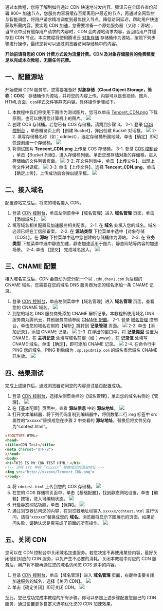 通过本教程，您将了解到如何通过 CDN 快速地分发内容。腾讯云在全国各省份部署 800+ 加速节点，您服务内容将缓存至距离用户最近的节点，再通过全网监控与智能调度，将用户请求精准调度到最优接入节点，降低访问延迟，帮助用户快速获取所需内容。要实现 CDN 加速，您需要准备一个原始服务器（又称：源站），当节点中没有缓存用户请求的内容时，CDN 会向源站请求内容，返回给用户并缓存到 CDN 节点。本次教程将使用腾讯云 [对象存储](https://www.qcloud.com/product/cos) 存储桶作为源站，按照下列步骤进行操作，最终您将可以通过浏览器访问存储桶中的内容。

**开始前请将您的 CDN 计费方式设为流量计费。CDN 及对象存储服务的免费额度足以完成本次教程，无需任何花费。**

## 一、配置源站
开始使用 CDN 服务前，您需要准备好 **对象存储（Cloud Object Storage，简称：COS）** 存储桶作为源站，并将您的内容上传。内容可以是音视频、图片、HTML页面、css样式文件等静态内容。具体操作步骤如下。
1. 本教程中我们将使用下图作为测试图片。您可以单击 [Tencent_CDN.png](http://cdntest-1253833564.cosgz.myqcloud.com/Tencent_CDN.png) 下载原图，也可以使用您计算机上的图片。
![](https://mc.qcloudimg.com/static/img/975e127f832bf943b5b0575d96c9d160/Tencent_CDN.png)
2. 创建 COS 存储桶。若您已有 COS 存储桶，请跳到步骤 3。
	2-1. 登录 [COS 控制台](https://console.qcloud.com/cos4) ，单击概览页上的【创建 Bucket】，弹出创建 Bucket 对话框。
	![](https://mc.qcloudimg.com/static/img/94a92b09d6dd58e9de2e9a3c8a3c3586/image.png)
	2-2. 填写存储桶名称（如：cdntest），选定存储桶所属地域，单击【确定】即可快速创建一个存储桶。
	![](https://mc.qcloudimg.com/static/img/2da55897ed9666300bb2a0eeacdb0ea6/create_bucket.png)
3. 将测试图片 **Tencent_CDN.png** 上传至 COS 存储桶。
	3-1. 登录 [COS 控制台](https://console.qcloud.com/cos4) ，单击【Bucket 列表】，进入存储桶列表。单击您想存储对象的存储桶，进入存储桶的文件列表页面。
	![](https://mc.qcloudimg.com/static/img/ddbbd04cea224839ec026ca11c2ea56c/bucket_list.png)
	3-2. 在文件列表中，单击【上传文件】，出现上传文件对话框。
	![](https://mc.qcloudimg.com/static/img/78b365fd883bfd6231a65c3f9d935166/upload_file.png)
	3-3. 单击【上传文件】，选择 **Tencent_CDN.png**，单击【确定上传】，上传成功后会弹出提示框。
	![](https://mc.qcloudimg.com/static/img/ca01c8ea5c1032e067ba572e5360953a/select_file.png)

## 二、接入域名
配置源站完成后，将您的域名接入 CDN。
1. 登录 [CDN 控制台](https://console.qcloud.com/cdn)，单击左侧菜单中【域名管理】进入 **域名管理** 页面，单击【添加域名】。
![](https://mc.qcloudimg.com/static/img/e68a96fa42843fa13f58afc7ba15e2fe/add_host.png)
2. 填写域名相关配置及加速服务相关配置。
	2-1. 在 **域名** 处填入您的域名，域名必须已经在工信部备案。
	2-2. 在 **源站类型** 下拉菜单中选中【对象存储（COS）】。在 **源站** 下拉菜单中选中您创建的存储桶作为源站。 
	2-3. 在 **业务类型** 下拉菜单中选中静态加速，静态加速适用于图片、静态网站等内容的加速场景。
	2-4. 单击 【提交】 完成域名接入。
	![](https://mc.qcloudimg.com/static/img/7662acc676fa17f306712da17f75b7de/add_domain.png)

## 三、CNAME 配置
接入域名完成后，CDN 会自动为您分配一个以 ```.cdn.dnsv1.com``` 为后缀的 CNAME 域名。您需要在您的域名 DNS 服务商为您的域名添加一条 CNAME 记录。
1. 登录 [CDN 控制台](https://console.qcloud.com/cdn)，单击左侧菜单中【域名管理】进入 **域名管理** 页面，查看您的 CNAME 域名。
![](https://mc.qcloudimg.com/static/img/39bf233c5145c1f1c64bfa2c628c6019/check_cname.png)
2. 到您的域名 DNS 服务商处添加 CNAME 解析记录。本教程所使用域名 DNS 服务商为腾讯云，其他服务商请参阅 [CNAME 配置](https://www.qcloud.com/document/product/228/3121)。
	2-1. 登录 [域名管理](https://console.qcloud.com/domain) 控制台，单击您的域名右侧的【解析】跳转到 **记录管理** 页面。
	![](https://mc.qcloudimg.com/static/img/d736722a9a2f0788f55c3ea10320baab/mydomain.png)
	2-2. 单击【添加记录】，添加 CNAME 记录。
	![](https://mc.qcloudimg.com/static/img/280a9f09e37eeb5938a8b10b7e671b9c/add_record.png)
	2-3. 在弹出的窗口中，将 **记录类型** 设置为 CNAME，在 **主机记录** 处填写域名前缀（如：www），在 **记录值** 处填写 CNAME 域名，单击【确定】，即可添加 CNAME 记录。
	![](https://mc.qcloudimg.com/static/img/398f272e255e7645c7a170c483a29f68/record_info.png)
	2-4. 在命令行中 PING 您的域名，PING 到后缀为 ```.sp.spcdntip.com``` 的域名表示域名 CNAME 已生效。
	![](https://mc.qcloudimg.com/static/img/6935d942002b83117157028b6dbad46c/ping.png)


## 四、结果测试
完成上述操作后，通过浏览器访问您的内容测试是否配置成功。
1. 登录 [CDN 控制台](https://console.qcloud.com/cdn)，选择左侧菜单栏的【域名管理】，单击您的域名右侧的【管理】。
![](https://mc.qcloudimg.com/static/img/064a6808d098beea397e55b6e776194d/domain_manage.png)
2. 在【基本配置】页面中，查看 **源站信息** 中的 **源站地址**。
![](https://mc.qcloudimg.com/static/img/72392441874862aa65307d4214af1ec8/host_info.png)
3. 打开文本编辑器，将下列代码复制到编辑器中，将倒数第二行 img 标签中 src 属性的“xxxxxx”替换成您在步骤 2 中查看的 **源站地址**。替换后将文件另存为“cdntest.html”。
``` HTML
<!DOCTYPE HTML>
<head>
<title>CDN Test</title>
<meta charset="UTF-8">
</head>
<body>
<h1>THIS IS MY CDN TEST HTML！</h1>
<!-- 请将 src 中的 “xxxxxx” 替换成您的源站地址 -->
<img src="http://xxxxxx/Tencent_CDN.png">
</body>
```
4. 将 ```cdntest.html``` 上传到您的 COS 存储桶。
![](https://mc.qcloudimg.com/static/img/0ead26411755696e3b61a5f4eb8feb18/upload_html.png)
5. 在您的 COS 存储桶页面中，单击【基础配置】，找到静态网站设置，单击【编辑】按钮，进入可编辑状态。
![](https://mc.qcloudimg.com/static/img/682188854dabd038d34a452569feefa3/image.png)
6. 开启静态网站功能，单击【保存】。
![](https://mc.qcloudimg.com/static/img/cc3a70001267a80581c162ecb83f2d96/static_site.png)
7. 通过浏览器访问您的内容，在浏览器地址栏输入 ```xxxxxx/cdntest.html``` 进行访问，请将“xxxxxx”替换成您的 **域名**。浏览器将显示下图展示的页面。如果访问失败，请确认您是否完成了前面的所有操作。
![](https://mc.qcloudimg.com/static/img/691aab28b441da6010cdb8619e500189/test_ok.png)

## 五、关闭 CDN
您可以在 CDN 控制台中关闭域名加速服务。若您决定不再使用某些内容，最好关闭他们对应的 CDN 服务，以免产生不必要的消耗。关闭本教程中对应的 CDN 服务后，用户将不能再通过您的域名访问您 COS 源中的内容。
1. 登录 [CDN 控制台](https://console.qcloud.com/cdn)，单击【域名管理】进入 **域名管理** 页面，右键单击要关闭加速服务的域名，选择【关闭 CDN】。
![](https://mc.qcloudimg.com/static/img/367e6359e85fb7eebb2a9867506948a8/shutdown_cdn.png)
2. 单击【确定关闭】即可关闭 CDN。
![](https://mc.qcloudimg.com/static/img/6f16a16eb5999c72ad9b3b39139eccd7/shutdown_confirm.png)

至此，您已成功完成本教程的所有步骤。你可以参照上述步骤配置您自己的 CDN 服务，通过设置更多自定义选项优化您的 CDN 加速效果。